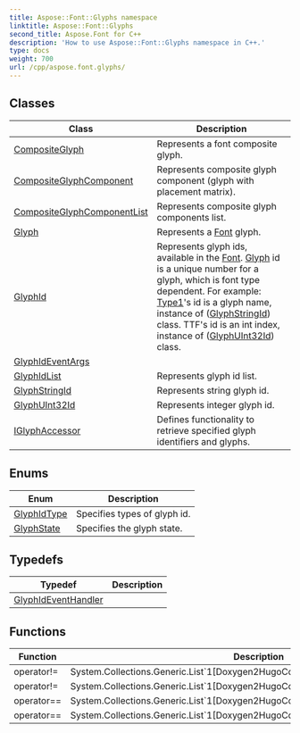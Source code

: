 ```yaml
---
title: Aspose::Font::Glyphs namespace
linktitle: Aspose::Font::Glyphs
second_title: Aspose.Font for C++
description: 'How to use Aspose::Font::Glyphs namespace in C++.'
type: docs
weight: 700
url: /cpp/aspose.font.glyphs/
---
```




## Classes

| Class | Description |
| --- | --- |
| [CompositeGlyph](./compositeglyph/) | Represents a font composite glyph. |
| [CompositeGlyphComponent](./compositeglyphcomponent/) | Represents composite glyph component (glyph with placement matrix). |
| [CompositeGlyphComponentList](./compositeglyphcomponentlist/) | Represents composite glyph components list. |
| [Glyph](./glyph/) | Represents a [Font](../aspose.font/font/) glyph. |
| [GlyphId](./glyphid/) | Represents glyph ids, available in the [Font](../aspose.font/font/). [Glyph](./glyph/) id is a unique number for a glyph, which is font type dependent. For example: [Type1](../aspose.font.type1/)'s id is a glyph name, instance of ([GlyphStringId](./glyphstringid/)) class. TTF's id is an int index, instance of ([GlyphUInt32Id](./glyphuint32id/)) class. |
| [GlyphIdEventArgs](./glyphideventargs/) |  |
| [GlyphIdList](./glyphidlist/) | Represents glyph id list. |
| [GlyphStringId](./glyphstringid/) | Represents string glyph id. |
| [GlyphUInt32Id](./glyphuint32id/) | Represents integer glyph id. |
| [IGlyphAccessor](./iglyphaccessor/) | Defines functionality to retrieve specified glyph identifiers and glyphs. |
## Enums

| Enum | Description |
| --- | --- |
| [GlyphIdType](./glyphidtype/) | Specifies types of glyph id. |
| [GlyphState](./glyphstate/) | Specifies the glyph state. |
## Typedefs

| Typedef | Description |
| --- | --- |
| [GlyphIdEventHandler](./glyphideventhandler/) |  |
## Functions

| Function | Description |
| --- | --- |
| operator!= | System.Collections.Generic.List`1[Doxygen2HugoConverter.Markup.SimpleMarkupEntry] |
| operator!= | System.Collections.Generic.List`1[Doxygen2HugoConverter.Markup.SimpleMarkupEntry] |
| operator== | System.Collections.Generic.List`1[Doxygen2HugoConverter.Markup.SimpleMarkupEntry] |
| operator== | System.Collections.Generic.List`1[Doxygen2HugoConverter.Markup.SimpleMarkupEntry] |
